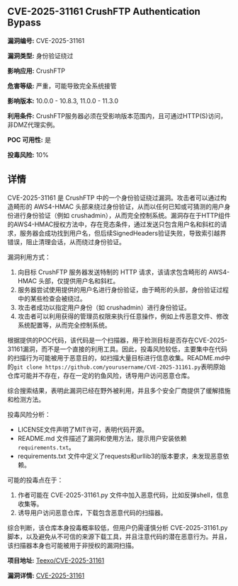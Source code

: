 ## CVE-2025-31161 CrushFTP Authentication Bypass

**漏洞编号:** CVE-2025-31161

**漏洞类型:** 身份验证绕过

**影响应用:** CrushFTP

**危害等级:** 严重，可能导致完全系统接管

**影响版本:** 10.0.0 - 10.8.3, 11.0.0 - 11.3.0

**利用条件:** CrushFTP服务器必须在受影响版本范围内，且可通过HTTP(S)访问，非DMZ代理实例。

**POC 可用性:** 是

**投毒风险:** 10%

## 详情

CVE-2025-31161 是 CrushFTP 中的一个身份验证绕过漏洞。攻击者可以通过构造畸形的 AWS4-HMAC 头部来绕过身份验证，从而以任何已知或可猜测的用户身份进行身份验证（例如 crushadmin），从而完全控制系统。漏洞存在于HTTP组件的AWS4-HMAC授权方法中，存在竞态条件，通过发送只包含用户名和斜杠的请求，服务器会成功找到用户名，但后续SignedHeaders验证失败，导致索引越界错误，阻止清理会话，从而绕过身份验证。

漏洞利用方式：
1.  向目标 CrushFTP 服务器发送特制的 HTTP 请求，该请求包含畸形的 AWS4-HMAC 头部，仅提供用户名和斜杠。
2.  服务器尝试使用提供的用户名进行身份验证，由于畸形的头部，身份验证过程中的某些检查会被绕过。
3.  攻击者成功以指定用户身份（如 crushadmin）进行身份验证。
4.  攻击者可以利用获得的管理员权限来执行任意操作，例如上传恶意文件、修改系统配置等，从而完全控制系统。

根据提供的POC代码，该代码是一个扫描器，用于检测目标是否存在CVE-2025-31161漏洞，而不是一个直接的利用工具。因此，投毒风险较低，主要集中在代码的扫描行为可能被用于恶意目的，如扫描大量目标进行信息收集。README.md中的`git clone https://github.com/yourusername/CVE-2025-31161.py`表明原始仓库可能并不存在，存在一定的钓鱼风险，诱导用户访问恶意仓库。

综合搜索结果，表明此漏洞已经在野外被利用，并且多个安全厂商提供了缓解措施和检测方法。

投毒风险分析：
* LICENSE文件声明了MIT许可，表明代码开源。
* README.md 文件描述了漏洞和使用方法，提示用户安装依赖`requirements.txt`。
* requirements.txt 文件中定义了requests和urllib3的版本要求，未发现恶意依赖。

可能的投毒点在于：
1.  作者可能在 CVE-2025-31161.py 文件中加入恶意代码，比如反弹shell，信息收集等。
2.  诱导用户访问恶意仓库，下载包含恶意代码的扫描器。

综合判断，该仓库本身投毒概率较低，但用户仍需谨慎分析 CVE-2025-31161.py 脚本，以及避免从不可信的来源下载工具，并且注意代码的潜在恶意行为。并且，该扫描器本身也可能被用于非授权的漏洞扫描。

**项目地址:** [Teexo/CVE-2025-31161](https://github.com/Teexo/CVE-2025-31161)

**漏洞详情:** [CVE-2025-31161](https://nvd.nist.gov/vuln/detail/CVE-2025-31161)